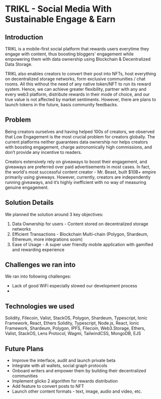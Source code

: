 # TRIKL - Social Media With Sustainable Engage & Earn

## Introduction
TRIKL is a mobile-first social platform that rewards users everytime they engage with content, thus boosting bloggers' engagement while empowering them with data ownership using Blockchain & Decentralized Data Storage. 

TRIKL also enables creators to convert their post into NFTs, host everything on decentralized storage networks, form exclusive communities / chat rooms. All this without the need of any native token/NFT to run its reward system. Hence, we can achieve greater flexibility, partner with any and every web3 platform, distribute rewards in their mode of choice, and our true value is not affected by market sentiments. However, there are plans to launch tokens in the future, basis community feedbacks. 

## Problem
Being creators ourselves and having helped 100s of creators, we observed that Low Engagement is the most crucial problem for creators globally. The current platforms neither guarantees data ownership nor helps creators with boosting engagement, charge astronomically high commissions, and don’t provide any incentive to readers.  

Creators extensively rely on giveaways to boost their engagement, and giveaways are preferred over paid advertisements in most cases. In fact, the world's most successful content creator - Mr. Beast, built $10B+ empire primarily using giveways. However, currently, creators are independently running giveaways, and it’s highly inefficient with no way of measuring genuine engagement.

## Solution Details
We planned the solution around 3 key objectives:
1. Data Ownership for users - Content stored on decentralized storage networks
2. Efficient Transactions - Blockchain Multi-chain (Polygon, Shardeum, Ethereum, more integrations soom)
3. Ease of Usage - A super user friendly mobile application with gamified and rewarding experience


## Challenges we ran into
We ran into following challenges: 
- Lack of good WiFi especially slowed our development process
- 

## Technologies we used
Solidity, Filecoin, Valist, StackOS, Polygon, Shardeum, Typescript, Ionic Framework, React, Ethers
Solidity, Typescript, Node.js, React, Ionic Framework, Shardeum, Polygon, IPFS, Filecoin, Web3.Storage, Ethers, Valist, StackOS, Lens Protocol, Wagmi, TailwindCSS, MongoDB, EJS


## Future Plans
- Improve the interface, audit and launch private beta
- Integrate with all wallets, social graph protocols
- Onboard writers and empower them by building their decentralized communities
- Implement glicko 2 algorithm for rewards distribution
- Add feature to convert posts to NFT
- Launch other content formats - text, image, audio and video, etc.





